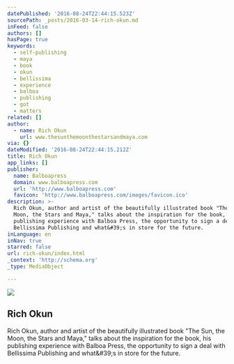 ```yaml
---
datePublished: '2016-08-24T22:44:15.523Z'
sourcePath: _posts/2016-03-14-rich-okun.md
inFeed: false
authors: []
hasPage: true
keywords:
  - self-publishing
  - maya
  - book
  - okun
  - bellissima
  - experience
  - balboa
  - publishing
  - got
  - matters
related: []
author:
  - name: Rich Okun
    url: www.thesunthemoonthestarsandmaya.com
via: {}
dateModified: '2016-08-24T22:44:15.212Z'
title: Rich Okun
app_links: []
publisher:
  name: Balboapress
  domain: www.balboapress.com
  url: 'http://www.balboapress.com'
  favicon: 'http://www.balboapress.com/images/favicon.ico'
description: >-
  Rich Okun, author and artist of the beautifully illustrated book "The Sun, the
  Moon, the Stars and Maya," talks about the inspiration for the book, his
  publishing experience with Balboa Press, the opportunity to sign a deal with
  Bellissima Publishing and what&#39;s in store for the future.
inLanguage: en
inNav: true
starred: false
url: rich-okun/index.html
_context: 'http://schema.org'
_type: MediaObject

---
```

<article style=""><img src="https://s3-us-west-2.amazonaws.com/the-grid-img/p/4f71b6256f9f353e27022a35fdbef7cb73bcfb8a.jpg" /><h1>Rich Okun</h1><p>Rich Okun, author and artist of the beautifully illustrated book "The Sun, the Moon, the Stars and Maya," talks about the inspiration for the book, his publishing experience with Balboa Press, the opportunity to sign a deal with Bellissima Publishing and what&amp;#39;s in store for the future.</p></article>